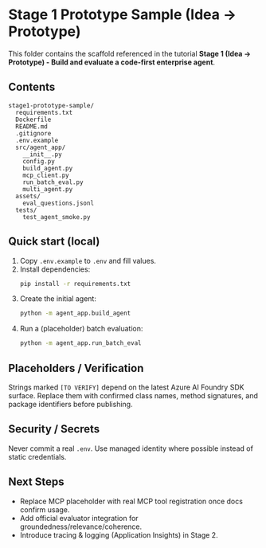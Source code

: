 # Stage 1 Prototype Sample (Idea → Prototype)

This folder contains the scaffold referenced in the tutorial **Stage 1 (Idea → Prototype) - Build and evaluate a code-first enterprise agent**.

## Contents

```
stage1-prototype-sample/
  requirements.txt
  Dockerfile
  README.md
  .gitignore
  .env.example
  src/agent_app/
    __init__.py
    config.py
    build_agent.py
    mcp_client.py
    run_batch_eval.py
    multi_agent.py
  assets/
    eval_questions.jsonl
  tests/
    test_agent_smoke.py
```

## Quick start (local)

1. Copy `.env.example` to `.env` and fill values.
2. Install dependencies:
   ```bash
   pip install -r requirements.txt
   ```
3. Create the initial agent:
   ```bash
   python -m agent_app.build_agent
   ```
4. Run a (placeholder) batch evaluation:
   ```bash
   python -m agent_app.run_batch_eval
   ```

## Placeholders / Verification

Strings marked `[TO VERIFY]` depend on the latest Azure AI Foundry SDK surface. Replace them with confirmed class names, method signatures, and package identifiers before publishing.

## Security / Secrets

Never commit a real `.env`. Use managed identity where possible instead of static credentials.

## Next Steps

- Replace MCP placeholder with real MCP tool registration once docs confirm usage.
- Add official evaluator integration for groundedness/relevance/coherence.
- Introduce tracing & logging (Application Insights) in Stage 2.
